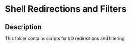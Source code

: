 # Shell Redirections and Filters

## Description
This folder contains scripts for I/O redirections and filtering
